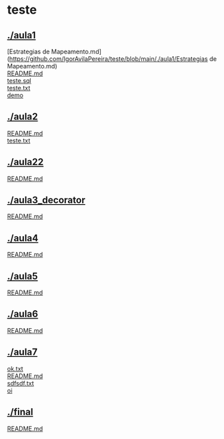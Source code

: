 # teste <br>
## [./aula1](https://github.com/IgorAvilaPereira/teste/tree/main/./aula1) <br>
[Estrategias de Mapeamento.md](https://github.com/IgorAvilaPereira/teste/blob/main/./aula1/Estrategias de Mapeamento.md) <br>
[README.md](https://github.com/IgorAvilaPereira/teste/blob/main/./aula1/README.md) <br>
[teste.sql](https://github.com/IgorAvilaPereira/teste/blob/main/./aula1/teste.sql) <br>
[teste.txt](https://github.com/IgorAvilaPereira/teste/blob/main/./aula1/teste.txt) <br>
[demo](https://github.com/IgorAvilaPereira/teste/blob/main/./aula1/demo) <br>
## [./aula2](https://github.com/IgorAvilaPereira/teste/tree/main/./aula2) <br>
[README.md](https://github.com/IgorAvilaPereira/teste/blob/main/./aula2/README.md) <br>
[teste.txt](https://github.com/IgorAvilaPereira/teste/blob/main/./aula2/teste.txt) <br>
## [./aula22](https://github.com/IgorAvilaPereira/teste/tree/main/./aula22) <br>
[README.md](https://github.com/IgorAvilaPereira/teste/blob/main/./aula22/README.md) <br>
## [./aula3_decorator](https://github.com/IgorAvilaPereira/teste/tree/main/./aula3_decorator) <br>
[README.md](https://github.com/IgorAvilaPereira/teste/blob/main/./aula3_decorator/README.md) <br>
## [./aula4](https://github.com/IgorAvilaPereira/teste/tree/main/./aula4) <br>
[README.md](https://github.com/IgorAvilaPereira/teste/blob/main/./aula4/README.md) <br>
## [./aula5](https://github.com/IgorAvilaPereira/teste/tree/main/./aula5) <br>
[README.md](https://github.com/IgorAvilaPereira/teste/blob/main/./aula5/README.md) <br>
## [./aula6](https://github.com/IgorAvilaPereira/teste/tree/main/./aula6) <br>
[README.md](https://github.com/IgorAvilaPereira/teste/blob/main/./aula6/README.md) <br>
## [./aula7](https://github.com/IgorAvilaPereira/teste/tree/main/./aula7) <br>
[ok.txt](https://github.com/IgorAvilaPereira/teste/blob/main/./aula7/ok.txt) <br>
[README.md](https://github.com/IgorAvilaPereira/teste/blob/main/./aula7/README.md) <br>
[sdfsdf.txt](https://github.com/IgorAvilaPereira/teste/blob/main/./aula7/sdfsdf.txt) <br>
[oi](https://github.com/IgorAvilaPereira/teste/blob/main/./aula7/oi) <br>
## [./final](https://github.com/IgorAvilaPereira/teste/tree/main/./final) <br>
[README.md](https://github.com/IgorAvilaPereira/teste/blob/main/./final/README.md) <br>
